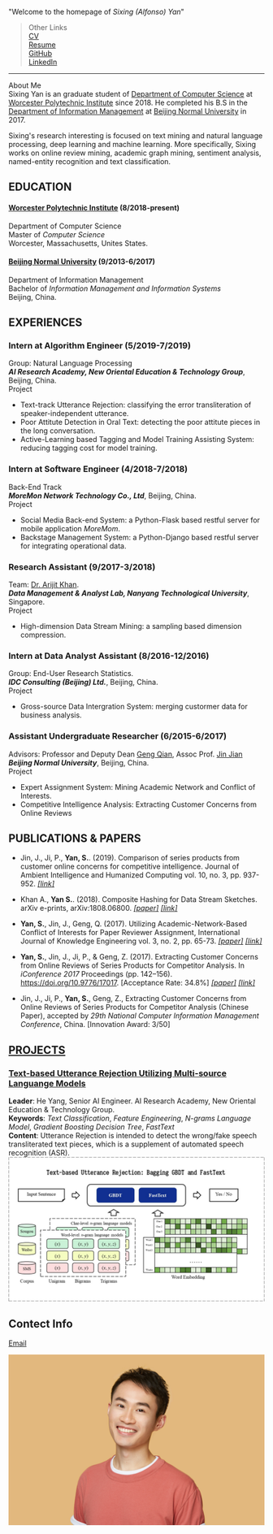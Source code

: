 "Welcome to the homepage of _Sixing (Alfonso) Yan_"

> Other Links   
> [CV](https://github.com/SixingYan/YAN-SIXING/raw/master/source/CV_SixingYan.pdf)   
> [Resume](https://github.com/SixingYan/YAN-SIXING/blob/master/source/CV_SixingYan.pdf)   
> [GitHub](https://github.com/SixingYan)   
> [LinkedIn](https://www.linkedin.com/in/sixing-yan/)   

---

About Me   
Sixing Yan is an graduate student of [Department of Computer Science]() at [Worcester Polytechnic Institute](https://www.wpi.edu/) since 2018. He completed his B.S in the [Department of Information Management]() at [Beijing Normal University](http://english.bnu.edu.cn/) in 2017. 

Sixing's research interesting is focused on text mining and natural language processing, deep learning and machine learning. More specifically, Sixing works on online review mining, academic graph mining, sentiment analysis, named-entity recognition and text classification.


## **EDUCATION**   
#### [**Worcester Polytechnic Institute**](https://www.wpi.edu/)  (8/2018-present)    
Department of Computer Science    
Master of *Computer Science*     
Worcester, Massachusetts, Unites States.    

#### [**Beijing Normal University**](http://english.bnu.edu.cn/)  (9/2013-6/2017)    
Department of Information Management    
Bachelor of *Information Management and Information Systems*   
Beijing, China.  


## **EXPERIENCES**
### Intern at Algorithm Engineer (5/2019-7/2019)     
Group: Natural Language Processing    
**_AI Research Academy, New Oriental Education & Technology Group_**, Beijing, China.   
Project     
- Text-track Utterance Rejection: classifying the error transliteration of speaker-independent utterance.    
- Poor Attitute Detection in Oral Text: detecting the poor attitute pieces in the long conversation.   
- Active-Learning based Tagging and Model Training Assisting System: reducing tagging cost for model training.

### Intern at Software Engineer (4/2018-7/2018)  
Back-End Track   
**_MoreMon Network Technology Co., Ltd_**, Beijing, China.   
Project        
- Social Media Back-end System: a Python-Flask based restful server for mobile application _MoreMom_.
- Backstage Management System: a Python-Django based restful server for integrating operational data.
 
### Research Assistant (9/2017-3/2018)  
Team: [Dr. Arijit Khan](https://www.ntu.edu.sg/home/arijit.khan/).    
**_Data Management & Analyst Lab, Nanyang Technological University_**, Singapore.   
Project        
- High-dimension Data Stream Mining: a sampling based dimension compression.
 
### Intern at Data Analyst Assistant (8/2016-12/2016)   
Group: End-User Research Statistics.    
**_IDC Consulting (Beijing) Ltd._**, Beijing, China.   
Project        
- Gross-source Data Intergration System: merging custormer data for business analysis.

### Assistant Undergraduate Researcher (6/2015-6/2017) 
Advisors: Professor and Deputy Dean [Geng Qian](http://www.sg.bnu.edu.cn/teacherdetail.aspx), Assoc Prof. [Jin Jian](http://www.sg.bnu.edu.cn/teacherdetail.aspx)   
**_Beijing Normal University_**, Beijing, China.   
Project     
- Expert Assignment System: Mining Academic Network and Conflict of Interests.
- Competitive Intelligence Analysis: Extracting Customer Concerns from Online Reviews


## **PUBLICATIONS & PAPERS**
- Jin, J., Ji, P., **Yan, S.**. (2019). Comparison of series products from customer online concerns for competitive intelligence. Journal of Ambient Intelligence and Humanized Computing vol. 10, no. 3, pp. 937-952. [*[link]*](https://link.springer.com/article/10.1007%2Fs12652-017-0635-9)

- Khan A., **Yan S.**. (2018). Composite Hashing for Data Stream Sketches. arXiv e-prints, arXiv:1808.06800. [*[paper]*](http://export.arxiv.org/pdf/1808.06800) [*[link]*](https://arxiv.org/abs/1808.06800v1)

- **Yan, S.**, Jin, J., Geng, Q. (2017). Utilizing Academic-Network-Based Conflict of Interests for Paper Reviewer Assignment, International Journal of Knowledge Engineering vol. 3, no. 2, pp. 65-73. [*[paper]*](http://www.ijke.org/vol3/89-TS0034.pdf) [*[link]*](http://www.ijke.org/index.php?m=content&c=index&a=show&catid=47&id=135) 

 - **Yan, S.**, Jin, J., Ji, P., & Geng, Z. (2017). Extracting Customer Concerns from Online Reviews of Series Products for Competitor Analysis. In *iConference 2017* Proceedings (pp. 142–156). https://doi.org/10.9776/17017. [Acceptance Rate: 34.8%]  [*[paper]*](https://www.ideals.illinois.edu/bitstream/handle/2142/96669/1.17_290_Yan-Extracting%20Customer%20Concerns%20From%20Online%20Reviews%20of%20Series%20Products.pdf?sequence=1&isAllowed=y) [*[link]*](http://hdl.handle.net/2142/96669)
 
 - Jin, J., Ji, P., **Yan, S.**, Geng, Z., Extracting Customer Concerns from Online Reviews of Series Products for Competitor Analysis (Chinese Paper), accepted by *29th National Computer Information Management Conference*, China. [Innovation Award: 3/50]


## [**PROJECTS**](https://github.com/SixingYan/YAN-SIXING/blob/master/projects.md)

### [Text-based Utterance Rejection Utilizing Multi-source Languange Models]()
**Leader**: He Yang, Senior AI Engineer. AI Research Academy, New Oriental Education & Technology Group.     
**Keywords**: _Text Classification_, _Feature Engineering_, _N-grams Language Model_, _Gradient Boosting Decision Tree_, _FastText_          
**Content**: Utterance Rejection is intended to detect the wrong/fake speech transliterated text pieces, which is a supplement of automated speech recognition (ASR).       
![Text-based Utterance Rejection](https://raw.githubusercontent.com/SixingYan/YAN-SIXING/master/source/rejection.jpg)



## Contect Info
[Email](plutoyem@outlook.com)

![Sixing Yan](https://raw.githubusercontent.com/SixingYan/YAN-SIXING/master/source/self-img.jpeg)





